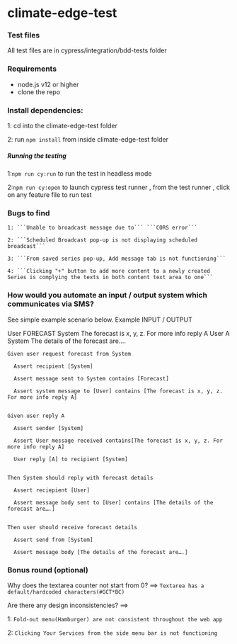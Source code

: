 # climate-edge-test

### Test files
All test files are in cypress/integration/bdd-tests folder

### Requirements
  - node.js v12 or higher
  - clone the repo

### Install dependencies:

1: cd into the climate-edge-test folder

2: run ```npm install``` from inside climate-edge-test folder

##### Running the testing
1:```npm run cy:run``` to run the test in headless mode

2:```npm run cy:open``` to launch cypress test runner , from the test runner , click on any feature file to run test



### Bugs to find
    1: ```Unable to broadcast message due to``` ```CORS error```

    2: ```Scheduled Broadcast pop-up is not displaying scheduled broadcast```

    3: ```From saved series pop-up, Add message tab is not functioning``` 

    4: ```Clicking "+" button to add more content to a newly created Series is complying the texts in both content text area to one```




### How would you automate an input / output system which communicates via SMS?
See simple example scenario below.
Example
INPUT / OUTPUT

User       FORECAST
System  The forecast is x, y, z. For more info reply A
User       A
System  The details of the forecast are….




    Given user request forecast from System

      Assert recipient [System]

      Assert message sent to System contains [Forecast]

      Assert system message to [User] contains [The forecast is x, y, z. For more info reply A]


    Given user reply A

      Assert sender [System]

      Assert User message received contains[The forecast is x, y, z. For more info reply A]

      User reply [A] to recipient [System]


    Then System should reply with forecast details

      Assert reciepient [User]

      Assert message body sent to [User] contains [The details of the forecast are….] 


    Then user should receive forecast details

      Assert send from [System]

      Assert message body [The details of the forecast are….]


### Bonus round (optional)
Why does the textarea counter not start from 0? ==> ``` Textarea has a default/hardcoded characters(#GCT*BC) ```

Are there any design inconsistencies? ==> 

   1: ``` Fold-out menu(Hamburger) are not consistent throughout the web app ```

   2: ``` Clicking Your Services from the side menu bar is not functioning ```






